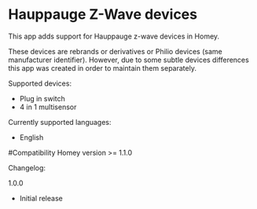 # Hauppauge Z-Wave devices

This app adds support for Hauppauge z-wave devices in Homey.

These devices are rebrands or derivatives or Philio devices (same manufacturer identifier). 
However, due to some subtle devices differences this app was created in order to maintain them separately.

Supported devices:
* Plug in switch
* 4 in 1 multisensor

Currently supported languages:
* English

#Compatibility
Homey version >= 1.1.0

Changelog:

1.0.0
* Initial release
